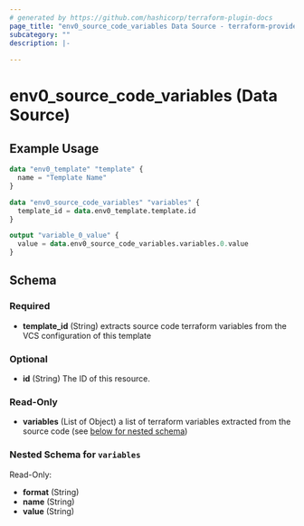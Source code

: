 ```yaml
---
# generated by https://github.com/hashicorp/terraform-plugin-docs
page_title: "env0_source_code_variables Data Source - terraform-provider-env0"
subcategory: ""
description: |-
  
---
```


# env0_source_code_variables (Data Source)



## Example Usage

```terraform
data "env0_template" "template" {
  name = "Template Name"
}

data "env0_source_code_variables" "variables" {
  template_id = data.env0_template.template.id
}

output "variable_0_value" {
  value = data.env0_source_code_variables.variables.0.value
}
```

<!-- schema generated by tfplugindocs -->
## Schema

### Required

- **template_id** (String) extracts source code terraform variables from the VCS configuration of this template

### Optional

- **id** (String) The ID of this resource.

### Read-Only

- **variables** (List of Object) a list of terraform variables extracted from the source code (see [below for nested schema](#nestedatt--variables))

<a id="nestedatt--variables"></a>
### Nested Schema for `variables`

Read-Only:

- **format** (String)
- **name** (String)
- **value** (String)


